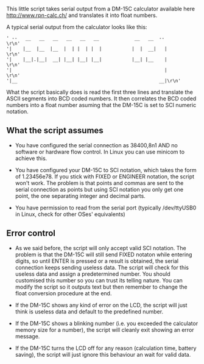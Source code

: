 This little script takes serial output from a DM-15C calculator available here
http://www.rpn-calc.ch/ and translates it into float numbers.

A typical serial output from the calculator looks like this:

    ' --   __   __   __   __   __   __             __   __  --                      \r\n'
    '|    |__  |__  |__  |  | |  | |  |           |  |  __|   |                     \r\n'
    '|    |__|.|__|  __| |__| |__| |__|           |__| |__    |                     \r\n'
    '|                                                        |                     \r\n'
    '|__                                                    __|\r\n'

What the script basically does is read the first three lines and translate the ASCII segments into BCD coded numbers. It then correlates the BCD coded numbers into a float number asuming that the DM-15C is set to SCI numeric notation.

What the script assumes
-----------------------

* You have configured the serial connection as 38400,8n1 AND no software or hardware flow control. In Linux you can use minicom to achieve this.

* You have configured your DM-15C to SCI notation, which takes the form of 1.23456e78. If you stick with FIXED or ENGINEER notation, the script won't work. The problem is that points and commas are sent to the serial connection as points but using SCI notation you only get one point, the one separating integer and decimal parts.

* You have permission to read from the serial port (typically /dev/ttyUSB0 in Linux, check for other OSes' equivalents)

Error control
-------------

* As we said before, the script will only accept valid SCI notation. The problem is that the DM-15C will still send FIXED notaton while entering digits, so until ENTER is pressed or a result is obtained, the serial connection keeps sending useless data. The script will check for this useless data and assign a predetermined number. You should customised this number so you can trust its telling nature. You can modify the script so it outputs text but then remember to change the float conversion procedure at the end.

* If the DM-15C shows any kind of error on the LCD, the script will just think is useless data and default to the predefined number.

* If the DM-15C shows a blinking number (i.e. you exceeded the calculator memory size for a number), the script will cleanly exit showing an error message.

* If the DM-15C turns the LCD off for any reason (calculation time, battery saving), the script will just ignore this behaviour an wait for valid data.